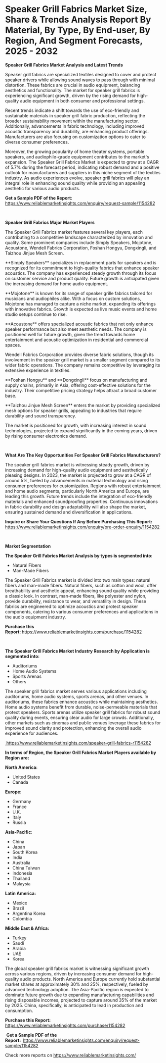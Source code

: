 <p><h1>Speaker Grill Fabrics Market Size, Share & Trends Analysis Report By Material, By Type, By End-user, By Region, And Segment Forecasts, 2025 - 2032</h1></p><p><strong>Speaker Grill Fabrics Market Analysis and Latest Trends</strong></p>
<p><p>Speaker grill fabrics are specialized textiles designed to cover and protect speaker drivers while allowing sound waves to pass through with minimal distortion. These fabrics are crucial in audio equipment, balancing aesthetics and functionality. The market for speaker grill fabrics is experiencing significant growth, driven by the rising demand for high-quality audio equipment in both consumer and professional settings.</p><p>Recent trends indicate a shift towards the use of eco-friendly and sustainable materials in speaker grill fabric production, reflecting the broader sustainability movement within the manufacturing sector. Additionally, advancements in fabric technology, including improved acoustic transparency and durability, are enhancing product offerings. Manufacturers are also focusing on customization options to cater to diverse consumer preferences.</p><p>Moreover, the growing popularity of home theater systems, portable speakers, and audiophile-grade equipment contributes to the market's expansion. The Speaker Grill Fabrics Market is expected to grow at a CAGR of 5.7% during the forecast period, indicating robust demand and a positive outlook for manufacturers and suppliers in this niche segment of the textiles industry. As audio experiences evolve, speaker grill fabrics will play an integral role in enhancing sound quality while providing an appealing aesthetic for various audio products.</p></p>
<p><strong>Get a Sample PDF of the Report:&nbsp;</strong> <a href="https://www.reliablemarketinsights.com/enquiry/request-sample/1154282?utm_campaign=2100&utm_medium=2&utm_source=Github&utm_content=ia&utm_term=05022025&utm_id=speaker-grill-fabrics">https://www.reliablemarketinsights.com/enquiry/request-sample/1154282</a></p>
<p>&nbsp;</p>
<p><strong>Speaker Grill Fabrics Major Market Players</strong></p>
<p><p>The Speaker Grill Fabrics market features several key players, each contributing to a competitive landscape characterized by innovation and quality. Some prominent companies include Simply Speakers, Mojotone, Acoustone, Wendell Fabrics Corporation, Foshan Hongyu, Dongxingli, and Taizhou Jinjue Mesh Screen.</p><p>**Simply Speakers** specializes in replacement parts for speakers and is recognized for its commitment to high-quality fabrics that enhance speaker acoustics. The company has experienced steady growth through its focus on customer service and product quality. Future growth is anticipated given the increasing demand for home audio equipment.</p><p>**Mojotone** is known for its range of speaker grille fabrics tailored for musicians and audiophiles alike. With a focus on custom solutions, Mojotone has managed to capture a niche market, expanding its offerings with innovative fabrics. Growth is expected as live music events and home studio setups continue to rise.</p><p>**Acoustone** offers specialized acoustic fabrics that not only enhance speaker performance but also meet aesthetic needs. The company is positioned well for future growth, given the trend towards home entertainment and acoustic optimization in residential and commercial spaces.</p><p>Wendell Fabrics Corporation provides diverse fabric solutions, though its involvement in the speaker grill market is a smaller segment compared to its wider fabric operations. The company remains competitive by leveraging its extensive experience in textiles.</p><p>**Foshan Hongyu** and **Dongxingli** focus on manufacturing and supply chains, primarily in Asia, offering cost-effective solutions for the industry. Their competitive pricing strategy helps attract a broad customer base.</p><p>**Taizhou Jinjue Mesh Screen** enters the market by providing specialized mesh options for speaker grills, appealing to industries that require durability and sound transparency.</p><p>The market is positioned for growth, with increasing interest in sound technologies, projected to expand significantly in the coming years, driven by rising consumer electronics demand.</p></p>
<p>&nbsp;</p>
<p><strong>What Are The Key Opportunities For Speaker Grill Fabrics Manufacturers?</strong></p>
<p><p>The speaker grill fabrics market is witnessing steady growth, driven by increasing demand for high-quality audio equipment and aesthetically pleasing designs. In 2023, the market is projected to grow at a CAGR of around 5%, fueled by advancements in material technology and rising consumer preferences for customization. Regions with robust entertainment and home audio segments, particularly North America and Europe, are leading this growth. Future trends include the integration of eco-friendly materials and enhanced soundproofing properties. Continuous innovations in fabric durability and design adaptability will also shape the market, ensuring sustained demand and diversification in applications.</p></p>
<p><strong>Inquire or Share Your Questions If Any Before Purchasing This Report:</strong> <a href="https://www.reliablemarketinsights.com/enquiry/pre-order-enquiry/1154282?utm_campaign=2100&utm_medium=2&utm_source=Github&utm_content=ia&utm_term=05022025&utm_id=speaker-grill-fabrics">https://www.reliablemarketinsights.com/enquiry/pre-order-enquiry/1154282</a></p>
<p>&nbsp;</p>
<p><strong>Market Segmentation</strong></p>
<p><strong>The Speaker Grill Fabrics Market Analysis by types is segmented into:</strong></p>
<p><ul><li>Natural Fibers</li><li>Man-Made Fibers</li></ul></p>
<p><p>The Speaker Grill Fabrics market is divided into two main types: natural fibers and man-made fibers. Natural fibers, such as cotton and wool, offer breathability and aesthetic appeal, enhancing sound quality while providing a classic look. In contrast, man-made fibers, like polyester and nylon, provide durability, resistance to wear, and versatility in design. These fabrics are engineered to optimize acoustics and protect speaker components, catering to various consumer preferences and applications in the audio equipment industry.</p></p>
<p><strong>Purchase this Report:&nbsp;</strong><a href="https://www.reliablemarketinsights.com/purchase/1154282?utm_campaign=2100&utm_medium=2&utm_source=Github&utm_content=ia&utm_term=05022025&utm_id=speaker-grill-fabrics">https://www.reliablemarketinsights.com/purchase/1154282</a></p>
<p>&nbsp;</p>
<p><strong>The Speaker Grill Fabrics Market Industry Research by Application is segmented into:</strong></p>
<p><ul><li>Auditoriums</li><li>Home Audio Systems</li><li>Sports Arenas</li><li>Others</li></ul></p>
<p><p>The speaker grill fabrics market serves various applications including auditoriums, home audio systems, sports arenas, and other venues. In auditoriums, these fabrics enhance acoustics while maintaining aesthetics. Home audio systems benefit from durable, noise-permeable materials that protect speakers. Sports arenas utilize speaker grill fabrics for robust sound quality during events, ensuring clear audio for large crowds. Additionally, other markets such as cinemas and public venues leverage these fabrics for improved sound clarity and protection, enhancing the overall audio experience for audiences.</p></p>
<p><a href="https://www.reliablemarketinsights.com/speaker-grill-fabrics-r1154282?utm_campaign=2100&utm_medium=2&utm_source=Github&utm_content=ia&utm_term=05022025&utm_id=speaker-grill-fabrics">&nbsp;https://www.reliablemarketinsights.com/speaker-grill-fabrics-r1154282</a></p>
<p><strong>In terms of Region, the Speaker Grill Fabrics Market Players available by Region are:</strong></p>
<p>
    <p> <strong> North America: </strong>
        <ul>
            <li>United States</li>
            <li>Canada</li>
        </ul>
        </p> 
    <p> <strong> Europe: </strong>
        <ul>
            <li>Germany</li>
            <li>France</li>
            <li>U.K.</li>
            <li>Italy</li>
            <li>Russia</li>
        </ul>
        </p> 
    <p> <strong> Asia-Pacific: </strong>
        <ul>
            <li>China</li>
            <li>Japan</li>
            <li>South Korea</li>
            <li>India</li>
            <li>Australia</li>
            <li>China Taiwan</li>
            <li>Indonesia</li>
            <li>Thailand</li>
            <li>Malaysia</li>
        </ul>
        </p> 
    <p> <strong> Latin America: </strong>
        <ul>
            <li>Mexico</li>
            <li>Brazil</li>
            <li>Argentina Korea</li>
            <li>Colombia</li>
        </ul>
        </p> 
    <p> <strong> Middle East & Africa: </strong>
        <ul>
            <li>Turkey</li>
            <li>Saudi</li>
            <li>Arabia</li>
            <li>UAE</li>
            <li>Korea</li>
        </ul>
    </p>
    </p>
<p><p>The global speaker grill fabrics market is witnessing significant growth across various regions, driven by increasing consumer demand for high-quality audio products. North America and Europe currently hold substantial market shares at approximately 30% and 25%, respectively, fueled by advanced technology adoption. The Asia-Pacific region is expected to dominate future growth due to expanding manufacturing capabilities and rising disposable incomes, projected to capture around 35% of the market by 2025. China, specifically, is anticipated to lead in production and consumption.</p></p>
<p><strong>Purchase this Report: </strong><a href="https://www.reliablemarketinsights.com/purchase/1154282?utm_campaign=2100&utm_medium=2&utm_source=Github&utm_content=ia&utm_term=05022025&utm_id=speaker-grill-fabrics">https://www.reliablemarketinsights.com/purchase/1154282</a></p>
<p>&nbsp;<strong>Get a Sample PDF of the Report:&nbsp;&nbsp;</strong><a href="https://www.reliablemarketinsights.com/enquiry/request-sample/1154282?utm_campaign=2100&utm_medium=2&utm_source=Github&utm_content=ia&utm_term=05022025&utm_id=speaker-grill-fabrics">https://www.reliablemarketinsights.com/enquiry/request-sample/1154282</a></p>
<p><strong></strong></p>
<p>Check more reports on <a href="https://www.reliablemarketinsights.com/?utm_campaign=2100&utm_medium=2&utm_source=Github&utm_content=ia&utm_term=05022025&utm_id=speaker-grill-fabrics">https://www.reliablemarketinsights.com/</a></p>